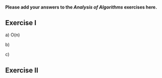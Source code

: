 #### Please add your answers to the ***Analysis of  Algorithms*** exercises here.

## Exercise I

a) O(n)

b) 


c)

## Exercise II


